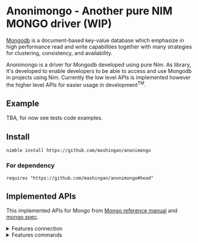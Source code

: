 # Anonimongo - Another pure NIM MONGO driver (WIP)
[Mongodb](https://www.mongodb.com) is a document-based key-value database which emphasize in high performance read
and write capabilities together with many strategies for clustering, consistency, and availability.

Anonimongo is a driver for Mongodb developed using pure Nim. As library, it's developed to enable
developers to be able to access and use Mongodb in projects using Nim. Currently the low level APIs is implemented
however the higher level APIs for easier usage in development<sup>TM</sup>.

## Example
TBA, for now see tests code examples.

## Install

```
nimble install https://github.com/mashingan/anonimongo
```

### For dependency

```
requires "https://github.com/mashingan/anonimongo#head"
```

## Implemented APIs
This implemented APIs for Mongo from [Mongo reference manual](https://docs.mongodb.com/manual/reference/command/)
and [mongo spec](https://github.com/mongodb/specifications).

<details>
<summary>Features connection</summary>

- [x] URI connect
- [x] Multiquery on URI connect
- [ ] Multihost on URI connect
- [ ] Multihost on simple connect
- [x] SSL/TLS connection
- [x] SCRAM-SHA-1 authentication
- [x] SCRAM-SHA-256 authentication
- [x] `isMaster` connection
- [x] `TailableCursor` connection
- [x] `SlaveOk` operations
- [ ] Compression connection
</details>

<details>
<summary>Features commands</summary>

<details><summary>:white_check_mark: Aggregation commands 4/4</summary>

- [x] `aggregate`
- [x] `count`
- [x] `distinct`
- [x] `mapReduce`
</details>

<details><summary>:white_check_mark: Geospatial command 1/1</summary>

- [x] `geoSearch`
</details>

<details><summary>:ballot_box_with_check: Query and write operations commands 6/8</summary>

- [x] `delete`
- [x] `find`
- [x] `findAndModify`
- [x] `getMore`
- [x] `insert`
- [x] `update`
- [ ] `getLastError`
- [ ] `resetError`
</details>

<details><summary>:x: Query plan cache commands 0/6</summary>

- [ ] `planCacheClear`
- [ ] `planCacheClearFilters`
- [ ] `planCacheListFilters`
- [ ] `planCacheListPlans`
- [ ] `planCacheListQueryShapes`
- [ ] `planCacheSetFilter`
</details>

<details><summary>:ballot_box_with_check: Database operations commands 1/3</summary>

- [x] `authenticate`, implemented as Mongo proc.
- [ ] `getnonce`
- [ ] `logout`
</details>
<details><summary>:white_check_mark: User management commands 7/7</summary>

- [x] `createUser`
- [x] `dropAllUsersFromDatabase`
- [x] `dropUser`
- [x] `grantRolesToUser`
- [x] `revokeRolesFromUser`
- [x] `updateUser`
- [x] `usersInfo`
</details>
<details><summary>:white_check_mark: Role management commands 10/10</summary>

- [x] `createRole`
- [x] `dropRole`
- [x] `dropAllRolesFromDatabase`
- [x] `grantPrivilegesToRole`
- [x] `grantRolesToRole`
- [x] `invalidateUserCache`
- [x] `revokePrivilegesFromRole`
- [x] `rovokeRolesFromRole`
- [x] `rolesInfo`
- [x] `updateRole`
</details>

<details><summary>:x: Replication commands 0/13</summary>

- [ ] `applyOps` (internal command)
- [ ] `isMaster`
- [ ] `replSetAbortPrimaryCatchUp`
- [ ] `replSetFreeze`
- [ ] `replSetGetConfig`
- [ ] `replSetGetStatus`
- [ ] `replSetGetStatus`
- [ ] `replSetInitiate`
- [ ] `replSetMaintenance`
- [ ] `replSetReconfig`
- [ ] `replSetResizeOplog`
- [ ] `replSetStepDown`
- [ ] `replSetSyncFrom`
</details>
<details><summary>:x: Sharding commands 0/27</summary>

- [ ] `addShard`
- [ ] `addShardToZone`
- [ ] `balancerStart`
- [ ] `balancerStop`
- [ ] `checkShardingIndex`
- [ ] `clearJumboFlag`
- [ ] `cleanupOrphaned`
- [ ] `enableSharding`
- [ ] `flushRouterConfig`
- [ ] `getShardMap`
- [ ] `getShardVersion`
- [ ] `isdbgrid`
- [ ] `listShard`
- [ ] `medianKey`
- [ ] `moveChunk`
- [ ] `movePrimary`
- [ ] `mergeChunks`
- [ ] `removeShard`
- [ ] `removeShardFromZone`
- [ ] `setShardVersion`
- [ ] `shardCollection`
- [ ] `shardCollection`
- [ ] `split`
- [ ] `splitChunk`
- [ ] `splitVector`
- [ ] `unsetSharding`
- [ ] `updateZoneKeyRange`
</details>
<details><summary>:x: Session commands 0/8</summary>

- [ ] `abortTransaction`
- [ ] `commitTransaction`
- [ ] `endSessions`
- [ ] `killAllSessions`
- [ ] `killAllSessionByPattern`
- [ ] `killSessions`
- [ ] `refreshSessions`
- [ ] `startSession`
</details>
<details><summary>:ballot_box_with_check: Administration commands 10/29</summary>

- [ ] `clean` (internal namespace command)
- [ ] `cloneCollection`
- [ ] `cloneCollectionAsCapped`
- [ ] `collMod`
- [ ] `compact`
- [ ] `connPoolSync`
- [ ] `convertToCapped`
- [x] `create`
- [x] `createIndexes`
- [ ] `currentOp`
- [x] `drop`
- [x] `dropDatabase`
- [ ] `dropConnections`
- [x] `dropIndexes`
- [ ] `filemd5`
- [ ] `fsync`
- [ ] `fsyncUnlock`
- [ ] `getParameter`
- [ ] `killCursors`
- [ ] `killOp`
- [x] `listCollections`
- [x] `listDatabases`
- [x] `listIndexes`
- [ ] `logRotate`
- [ ] `reIndex`
- [x] `renameCollection`
- [ ] `setFeatureCompabilityVersion`
- [ ] `setParameter`
- [x] `shutdown`
</details>
<details><summary>:white_check_mark: Diagnostic commands 17/17 (<del>26</del>)</summary>

- [ ] `availableQueryOptions` (internal command)
- [x] `buildInfo`
- [x] `collStats`
- [x] `connPoolStats`
- [x] `connectionStatus`
- [ ] `cursorInfo` (removed, use metrics.cursor from `serverStatus` instead)
- [x] `dataSize`
- [x] `dbHash`
- [x] `dbStats`
- [ ] `diagLogging` (removed, on Mongo 3.6, use mongoreplay instead)
- [ ] `driverOIDTest` (internal command)
- [x] `explain`
- [ ] `features` (internal command)
- [x] `getCmdLineOpts`
- [x] `getLog`
- [x] `hostInfo`
- [ ] `isSelf` (internal command)
- [x] `listCommands`
- [ ] `netstat` (internal command)
- [x] `ping`
- [ ] `profile` (internal command)
- [x] `serverStatus`
- [x] `shardConnPoolStats`
- [x] `top`
- [x] `validate`
- [ ] `whatsmyuri` (internal command)
</details>
<details><summary>:x: Free monitoring commands 0/1</summary>

- [ ] `setFreeMonitoring`
</details>
<details><summary>:x: Auditing commands 0/1</summary>

- [ ] `logApplicationMessage`
</details>
</details>
